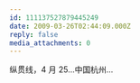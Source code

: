 ```yaml
---
id: 111137527879445249
date: 2009-03-26T02:44:09.000Z
reply: false
media_attachments: 0
---
```


纵贯线，4 月 25...中国杭州...

